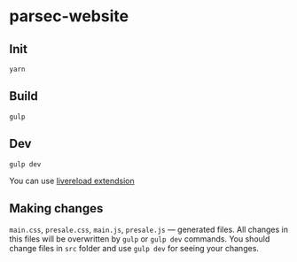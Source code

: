 # parsec-website

## Init

`yarn`

## Build

`gulp`

## Dev

`gulp dev`

You can use [livereload extendsion](https://chrome.google.com/webstore/detail/livereload/jnihajbhpnppcggbcgedagnkighmdlei)

## Making changes

`main.css`, `presale.css`, `main.js`, `presale.js` — generated files. All changes in this files will be overwritten by `gulp` or `gulp dev` commands. You should change files in `src` folder and use `gulp dev` for seeing your changes.
